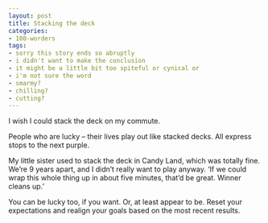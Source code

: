 ```yaml
---
layout: post
title: Stacking the deck
categories:
- 100-worders
tags:
- sorry this story ends so abruptly
- i didn't want to make the conclusion
- it might be a little bit too spiteful or cynical or
- i'm not sure the word
- smarmy?
- chilling?
- cutting?
---
```

I wish I could stack the deck on my commute.

People who are lucky – their lives play out like stacked decks. All express stops to the next purple.

My little sister used to stack the deck in Candy Land, which was totally fine. We’re 9 years apart, and I didn’t really want to play anyway. ‘If we could wrap this whole thing up in about five minutes, that’d be great. Winner cleans up.’

You can be lucky too, if you want. Or, at least appear to be. Reset your expectations and realign your goals based on the most recent results.
